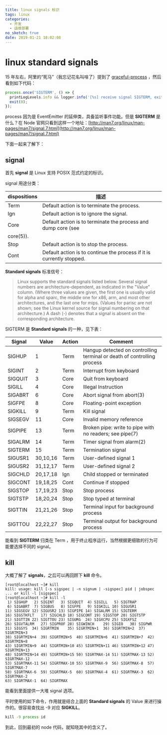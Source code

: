 ```yaml
---
title: linux signals 标识
tags: linux
categories:
  - 开发
  - 运维部署
no_sketch: true
date: 2019-01-21 18:02:08
---
```


# linux standard signals

15 年左右，阿里的“死马”（我忘记花名叫啥了）提到了 [graceful-process](https://www.npmjs.com/package/graceful-process) ，然后看到如下代码：

```js
process.once('SIGTERM', () => {
  printLogLevels.info && logger.info('[%s] receive signal SIGTERM, exiting with code:0', label);
  exit(0);
});
```

process 因为是 EventEmitter 的延伸类，具备监听事件功能。但是 **SIGTERM** 是什么？在 Node 官网只看到这样一个地址：[http://man7.org/linux/man-pages/man7/signal.7.html](http://man7.org/linux/man-pages/man7/signal.7.html)

下面一起来了解下：

## signal

首先 **signal** 是 Linux 支持 POSIX 范式约定的标识。

signal 用途分类：

| dispositions | 描述                                                                  |
| ------------ | --------------------------------------------------------------------- |
| Term         | Default action is to terminate the process.                           |
| Ign          | Default action is to ignore the signal.                               |
| Core         | Default action is to terminate the process and dump core (see         |
| core(5)).    |
| Stop         | Default action is to stop the process.                                |
| Cont         | Default action is to continue the process if it is currently stopped. |

**Standard signals** 标准信号：

> Linux supports the standard signals listed below. Several signal numbers are architecture-dependent, as indicated in the "Value" column. (Where three values are given, the first one is usually valid for alpha and sparc, the middle one for x86, arm, and most other architectures, and the last one for mips. (Values for parisc are not shown; see the Linux kernel source for signal numbering on that architecture.) A dash (-) denotes that a signal is absent on the corresponding architecture.

SIGTERM 是 **Standard signals** 的一种，见下表：

| Signal  | Value    | Action | Comment                                                                 |
| ------- | -------- | ------ | ----------------------------------------------------------------------- |
| SIGHUP  | 1        | Term   | Hangup detected on controlling terminal or death of controlling process |
| SIGINT  | 2        | Term   | Interrupt from keyboard                                                 |
| SIGQUIT | 3        | Core   | Quit from keyboard                                                      |
| SIGILL  | 4        | Core   | Illegal Instruction                                                     |
| SIGABRT | 6        | Core   | Abort signal from abort(3)                                              |
| SIGFPE  | 8        | Core   | Floating-point exception                                                |
| SIGKILL | 9        | Term   | Kill signal                                                             |
| SIGSEGV | 11       | Core   | Invalid memory reference                                                |
| SIGPIPE | 13       | Term   | Broken pipe: write to pipe with no readers; see pipe(7)                 |
| SIGALRM | 14       | Term   | Timer signal from alarm(2)                                              |
| SIGTERM | 15       | Term   | Termination signal                                                      |
| SIGUSR1 | 30,10,16 | Term   | User-defined signal 1                                                   |
| SIGUSR2 | 31,12,17 | Term   | User-defined signal 2                                                   |
| SIGCHLD | 20,17,18 | Ign    | Child stopped or terminated                                             |
| SIGCONT | 19,18,25 | Cont   | Continue if stopped                                                     |
| SIGSTOP | 17,19,23 | Stop   | Stop process                                                            |
| SIGTSTP | 18,20,24 | Stop   | Stop typed at terminal                                                  |
| SIGTTIN | 21,21,26 | Stop   | Terminal input for background process                                   |
| SIGTTOU | 22,22,27 | Stop   | Terminal output for background process                                  |

能看到 **SIGTERM** 归类在 Term ，用于终止程序运行，当然根据更细致的行为可能要选择不同的 signal。

## kill

大概了解了 **signals**，之后可以再回顾下 **kill** 命令。

```
[root@localhost ~]# kill
kill: usage: kill [-s sigspec | -n signum | -sigspec] pid | jobspec ... or kill -l [sigspec]
[root@localhost ~]# kill -l
 1) SIGHUP	 2) SIGINT	 3) SIGQUIT	 4) SIGILL	 5) SIGTRAP
 6) SIGABRT	 7) SIGBUS	 8) SIGFPE	 9) SIGKILL	10) SIGUSR1
11) SIGSEGV	12) SIGUSR2	13) SIGPIPE	14) SIGALRM	15) SIGTERM
16) SIGSTKFLT	17) SIGCHLD	18) SIGCONT	19) SIGSTOP	20) SIGTSTP
21) SIGTTIN	22) SIGTTOU	23) SIGURG	24) SIGXCPU	25) SIGXFSZ
26) SIGVTALRM	27) SIGPROF	28) SIGWINCH	29) SIGIO	30) SIGPWR
31) SIGSYS	34) SIGRTMIN	35) SIGRTMIN+1	36) SIGRTMIN+2	37) SIGRTMIN+3
38) SIGRTMIN+4	39) SIGRTMIN+5	40) SIGRTMIN+6	41) SIGRTMIN+7	42) SIGRTMIN+8
43) SIGRTMIN+9	44) SIGRTMIN+10	45) SIGRTMIN+11	46) SIGRTMIN+12	47) SIGRTMIN+13
48) SIGRTMIN+14	49) SIGRTMIN+15	50) SIGRTMAX-14	51) SIGRTMAX-13	52) SIGRTMAX-12
53) SIGRTMAX-11	54) SIGRTMAX-10	55) SIGRTMAX-9	56) SIGRTMAX-8	57) SIGRTMAX-7
58) SIGRTMAX-6	59) SIGRTMAX-5	60) SIGRTMAX-4	61) SIGRTMAX-3	62) SIGRTMAX-2
63) SIGRTMAX-1	64) SIGRTMAX
```

能看到里面提供一大堆 signal 选项。

平时使用的如下命令，作用就是结合上面的 **Standard signals** 的 Value 来进行操作的。很容易查找出 -9 对应 **SIGKILL**。

```js
kill -9 process id
```

到此，回到最初的 node 代码，就知晓其中的含义了。

